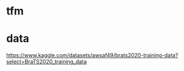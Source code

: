 # tfm

# data
https://www.kaggle.com/datasets/awsaf49/brats2020-training-data?select=BraTS2020_training_data
